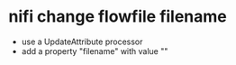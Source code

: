 # nifi change flowfile filename

- use a UpdateAttribute processor
- add a property "filename" with value "<your new flowfilename>"
